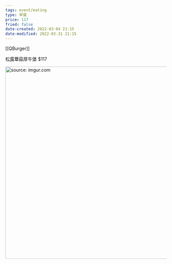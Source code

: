 ```yaml
---
tags: event/eating
type: 早餐
price: 117
fried: false
date-created: 2022-03-04 21:15
date-modified: 2022-03-31 21:15
---
```


[[QBurger]]

松露蕈菇厚牛堡 $117

<a href="https://imgur.com/v8BlFPZ"><img src="https://i.imgur.com/v8BlFPZ.jpg" title="source: imgur.com" width="600px"/></a>